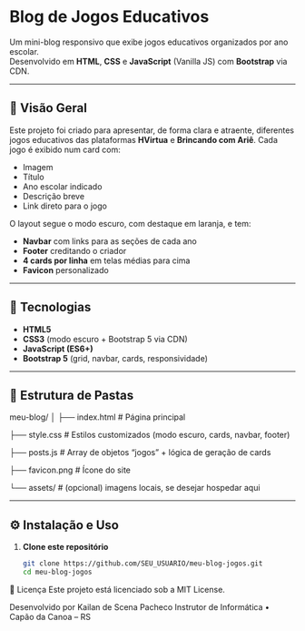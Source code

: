 # Blog de Jogos Educativos

Um mini-blog responsivo que exibe jogos educativos organizados por ano escolar.  
Desenvolvido em **HTML**, **CSS** e **JavaScript** (Vanilla JS) com **Bootstrap** via CDN.

---

## 📖 Visão Geral

Este projeto foi criado para apresentar, de forma clara e atraente, diferentes jogos educativos das plataformas **HVirtua** e **Brincando com Ariê**. Cada jogo é exibido num card com:

- Imagem
- Título
- Ano escolar indicado
- Descrição breve
- Link direto para o jogo

O layout segue o modo escuro, com destaque em laranja, e tem:

- **Navbar** com links para as seções de cada ano
- **Footer** creditando o criador
- **4 cards por linha** em telas médias para cima
- **Favicon** personalizado

---

## 🚀 Tecnologias

- **HTML5**  
- **CSS3** (modo escuro + Bootstrap 5 via CDN)  
- **JavaScript (ES6+)**  
- **Bootstrap 5** (grid, navbar, cards, responsividade)  

---

## 📁 Estrutura de Pastas
meu-blog/
│
├── index.html # Página principal

├── style.css # Estilos customizados (modo escuro, cards, navbar, footer)

├── posts.js # Array de objetos “jogos” + lógica de geração de cards

├── favicon.png # Ícone do site

└── assets/ # (opcional) imagens locais, se desejar hospedar aqui


---

## ⚙️ Instalação e Uso

1. **Clone este repositório**  
   ```bash
   git clone https://github.com/SEU_USUARIO/meu-blog-jogos.git
   cd meu-blog-jogos

📄 Licença
Este projeto está licenciado sob a MIT License.

Desenvolvido por Kailan de Scena Pacheco
Instrutor de Informática • Capão da Canoa – RS

